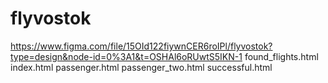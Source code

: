 # flyvostok
https://www.figma.com/file/15OId122fiywnCER6roIPl/flyvostok?type=design&node-id=0%3A1&t=OSHAl6oRUwtS5IKN-1
found_flights.html
index.html
passenger.html
passenger_two.html
successful.html
